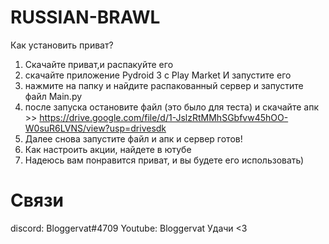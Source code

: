 # RUSSIAN-BRAWL
 Как установить приват?
 1. Скачайте приват,и распакуйте его
 2. скачайте приложение Pydroid 3 с Play Market И запустите его
 3. нажмите на папку и найдите распакованный  сервер и запустите файл Main.py 
 4. после запуска остановите файл (это было для теста) и скачайте апк >> https://drive.google.com/file/d/1-JslzRtMMhSGbfvw45hOO-W0suR6LVNS/view?usp=drivesdk
 5. Далее снова запустите файл и апк и сервер готов!
 6. Как настроить акции, найдете в ютубе
 7. Надеюсь вам понравится приват, и вы будете его использовать)

# Связи
discord: Bloggervat#4709
Youtube: Bloggervat
Удачи <3